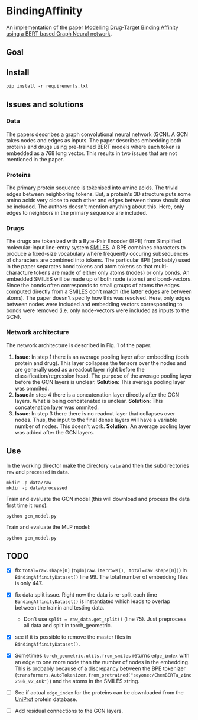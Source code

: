 # BindingAffinity
An implementation of the paper [Modelling Drug-Target Binding Affinity using a BERT based Graph Neural network](https://openreview.net/pdf?id=Zqf6RGp5lqf).

## Goal

## Install
```termial
pip install -r requirements.txt
```

## Issues and solutions

### Data
The papers describes a graph convolutional neural network (GCN). A GCN takes nodes and edges as inputs. The paper describes embedding both proteins and drugs using pre-trained BERT models where each token is embedded as a 768 long vector. This results in two issues that are not mentioned in the paper.
### Proteins
The primary protein sequence is tokenised into amino acids. The trivial edges between neighboring tokens. But, a protein's 3D structure puts some amino acids very close to each other and edges between those should also be included. The authors doesn't mention anything about this. Here, only edges to neighbors in the primary sequence are included.
### Drugs
The drugs are tokenized with a Byte-Pair Encoder (BPE) from Simplified molecular-input line-entry system [SMILES](https://en.wikipedia.org/wiki/Simplified_molecular-input_line-entry_system). A BPE combines characters to produce a fixed-size vocabulary where frequently occuring subsequences of characters are combined into tokens. The particular BPE (probably) used in the paper separates bond tokens and atom tokens so that multi-characture tokens are made of either only atoms (nodes) or only bonds. An embedded SMILES will be made up of both node (atoms) and bond-vectors. Since the bonds often corresponds to small groups of atoms the edges computed directly from a SMILES don't match (the latter edges are between atoms). The paper doesn't specify how this was resolved. Here, only edges between nodes were included and embedding vectors corresponding to bonds were removed (i.e. only node-vectors were included as inputs to the GCN).

### Network architecture
The network architecture is described in Fig. 1 of the paper.
 1. **Issue**: In step 1 there is an average pooling layer after embedding (both protein and drug). This layer collapses the tensors over the nodes and are generally used as a readout layer right before the classification/regression head. The purpose of the average pooling layer before the GCN layers is unclear. **Solution**: This average pooling layer was ommited.
 2. **Issue**:In step 4 there is a concatenation layer directly after the GCN layers. What is being concatenated is unclear. **Solution**: This concatenation layer was ommited.
 3. **Issue**: In step 3 there there is no readout layer that collapses over nodes. Thus, the input to the final dense layers will have a variable number of nodes. This doesn't work. **Solution**: An average pooling layer was added after the GCN layers.
 
## Use
In the working director make the directory `data` and then the subdirectories `raw` and `processed` in `data`.
```terminal
mkdir -p data/raw
mkdir -p data/processed
```

Train and evaluate the GCN model (this will download and process the data first time it runs):
```terminal
python gcn_model.py
```

Train and evaluate the MLP model:
```terminal
python gcn_model.py
```

 
 

## TODO
 - [x] fix `total=raw.shape[0]` (`tqdm(raw.iterrows(), total=raw.shape[0])`) in `BindingAffinityDataset()` line 99. The total number of embedding files is only 447.
 - [x] fix data split issue. Right now the data is re-split each time `BindingAffinityDataset()` is instantiated which leads to overlap between the trainin and testing data.
   - Don't use `split = raw_data.get_split()` (line 75). Just preprocess all data and split in torch_geometric.
 - [x] see if it is possible to remove the master files in `BindingAffinityDataset()`.
 - [x] Sometimes `torch_geometric.utils.from_smiles` returns `edge_index` with an edge to one more node than the number of nodes in the embedding. This is probably because of a discrepancy between the BPE tokenizer (`transformers.AutoTokenizer.from_pretrained("seyonec/ChemBERTa_zinc250k_v2_40k")`) and the atoms in the SMILES string.
 - [ ] See if actual `edge_index` for the proteins can be downloaded from the [UniProt](https://www.uniprot.org/) protein database.
 - [ ] Add residual connections to the GCN layers.

